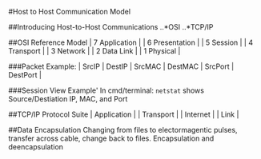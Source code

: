 #Host to Host Communication Model

##Introducing Host-to-Host Communications
..*OSI
..*TCP/IP

##OSI Reference Model
| 7 Application |
| 6 Presentation |
| 5 Session |
| 4 Transport |
| 3 Network |
| 2 Data Link |
| 1 Physical |

###Packet Example:
| SrcIP | DestIP | SrcMAC | DestMAC | SrcPort | DestPort |

###Session View Example'
In cmd/terminal: `netstat` shows Source/Destiation IP, MAC, and Port

##TCP/IP Protocol Suite
| Application |
| Transport |
| Internet |
| Link |

##Data Encapsulation
Changing from files to electormagentic pulses, transfer across cable, change back to files.
Encapsulation and deencapsulation


